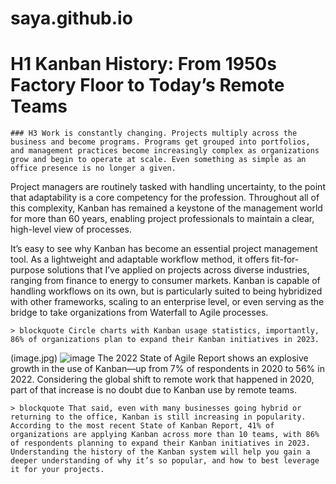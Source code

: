 # saya.github.io
# H1 Kanban History: From 1950s Factory Floor to Today’s Remote Teams
	### H3 Work is constantly changing. Projects multiply across the business and become programs. Programs get grouped into portfolios, and management practices become increasingly complex as organizations grow and begin to operate at scale. Even something as simple as an office presence is no longer a given.

Project managers are routinely tasked with handling uncertainty, to the point that adaptability is a core competency for the profession. Throughout all of this complexity, Kanban has remained a keystone of the management world for more than 60 years, enabling project professionals to maintain a clear, high-level view of processes.

It’s easy to see why Kanban has become an essential project management tool. As a lightweight and adaptable workflow method, it offers fit-for-purpose solutions that I’ve applied on projects across diverse industries, ranging from finance to energy to consumer markets. Kanban is capable of handling workflows on its own, but is particularly suited to being hybridized with other frameworks, scaling to an enterprise level, or even serving as the bridge to take organizations from Waterfall to Agile processes.

	> blockquote Circle charts with Kanban usage statistics, importantly, 86% of organizations plan to expand their Kanban initiatives in 2023.
(image.jpg) ![image](https://github.com/sayamathema/saya.github.io/assets/110393954/4da59274-0317-4ff4-8fe9-315848fb3cda)
The 2022 State of Agile Report shows an explosive growth in the use of Kanban—up from 7% of respondents in 2020 to 56% in 2022. Considering the global shift to remote work that happened in 2020, part of that increase is no doubt due to Kanban use by remote teams.

	> blockquote That said, even with many businesses going hybrid or returning to the office, Kanban is still increasing in popularity. According to the most recent State of Kanban Report, 41% of organizations are applying Kanban across more than 10 teams, with 86% of respondents planning to expand their Kanban initiatives in 2023. Understanding the history of the Kanban system will help you gain a deeper understanding of why it’s so popular, and how to best leverage it for your projects.
